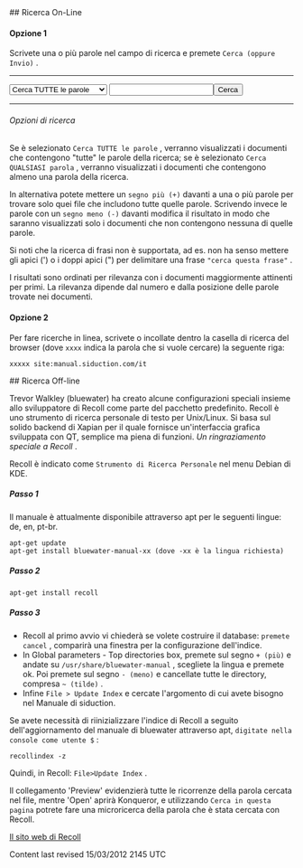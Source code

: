 <div id="main-page"></div>
<div class="divider" id="search-on"></div>
## Ricerca On-Line

#### Opzione 1

Scrivete una o più parole nel campo di ricerca e premete `Cerca (oppure Invio)` .


---

<form method="get" action="/cgi-bin/perlfect/search-it/search.pl">
  
<input type="hidden" name="p" value="1" />  
<input type="hidden" name="lang" value="it" />  
<input type="hidden" name="include" value="" />  
<input type="hidden" name="exclude" value="" />  
<input type="hidden" name="penalty" value="0" />  
<select name="mode">  
<option value="all">Cerca TUTTE le parole</option>  
<option value="any">Cerca QUALSIASI parola</option>  
</select>  
<input type="text" name="q" /><input type="submit" value="Cerca" />  


</form>

---

###### Opzioni di ricerca

Se è selezionato `Cerca TUTTE le parole` , verranno visualizzati i documenti che contengono "tutte" le parole della ricerca; se è selezionato `Cerca QUALSIASI parola` , verranno visualizzati i documenti che contengono almeno una parola della ricerca.

In alternativa potete mettere un `segno più (+)`  davanti a una o più parole per trovare solo quei file che includono tutte quelle parole. Scrivendo invece le parole con un `segno meno (-)`  davanti modifica il risultato in modo che saranno visualizzati solo i documenti che non contengono nessuna di quelle parole.

Si noti che la ricerca di frasi non è supportata, ad es. non ha senso mettere gli apici (') o i doppi apici (") per delimitare una frase `"cerca questa frase"` .

I risultati sono ordinati per rilevanza con i documenti maggiormente attinenti per primi. La rilevanza dipende dal numero e dalla posizione delle parole trovate nei documenti.

#### Opzione 2

Per fare ricerche in linea, scrivete o incollate dentro la casella di ricerca del browser (dove `xxxx`  indica la parola che si vuole cercare) la seguente riga:

~~~  
xxxxx site:manual.siduction.com/it  
~~~

<div class="divider" id="search-off"></div>
## Ricerca Off-line

Trevor Walkley (bluewater) ha creato alcune configurazioni speciali insieme allo sviluppatore di Recoll come parte del pacchetto predefinito. Recoll è uno strumento di ricerca personale di testo per Unix/Linux. Si basa sul solido backend di Xapian per il quale fornisce un'interfaccia grafica sviluppata con QT, semplice ma piena di funzioni.  *Un ringraziamento speciale a Recoll* .

Recoll è indicato come `Strumento di Ricerca Personale`  nel menu Debian di KDE.

##### Passo 1

Il manuale è attualmente disponibile attraverso apt per le seguenti lingue: de, en, pt-br.

~~~  
apt-get update  
apt-get install bluewater-manual-xx (dove -xx è la lingua richiesta)  
~~~

##### Passo 2

~~~  
apt-get install recoll  
~~~

##### Passo 3

+ Recoll al primo avvio vi chiederà se volete costruire il database: `premete cancel` , comparirà una finestra per la configurazione dell'indice.  
+ In Global parameters - Top directories box, premete sul segno `+ (più)`  e andate su `/usr/share/bluewater-manual` , scegliete la lingua e premete ok. Poi premete sul segno `- (meno)`  e cancellate tutte le directory, compresa `~ (tilde)` .  
+ Infine `File > Update Index`  e cercate l'argomento di cui avete bisogno nel Manuale di siduction.  

Se avete necessità di riinizializzare l'indice di Recoll a seguito dell'aggiornamento del manuale di bluewater attraverso apt, `digitate nella console come utente $` :

~~~  
recollindex -z  
~~~

Quindi, in Recoll: `File>Update Index` .

Il collegamento 'Preview' evidenzierà tutte le ricorrenze della parola cercata nel file, mentre 'Open' aprirà Konqueror, e utilizzando `Cerca in questa pagina`  potrete fare una microricerca della parola che è stata cercata con Recoll.

 [Il sito web di Recoll](http://www.lesbonscomptes.com/recoll/) 

<div id="rev">Content last revised 15/03/2012 2145 UTC</div>
